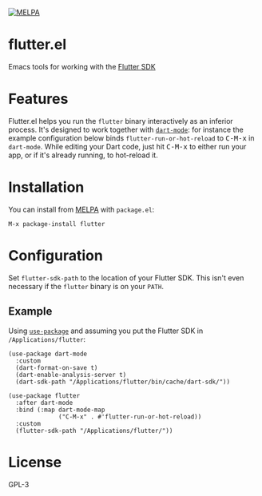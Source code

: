 [![MELPA](https://melpa.org/packages/flutter-badge.svg)](https://melpa.org/#/flutter)

# flutter.el

Emacs tools for working with the [Flutter SDK](https://flutter.io/)

# Features

Flutter.el helps you run the `flutter` binary interactively as an inferior
process. It's designed to work together with
[`dart-mode`](https://github.com/bradyt/dart-mode): for instance the example
configuration below binds `flutter-run-or-hot-reload` to <kbd>C-M-x</kbd> in
`dart-mode`. While editing your Dart code, just hit <kbd>C-M-x</kbd> to either
run your app, or if it's already running, to hot-reload it.

# Installation

You can install from [MELPA](https://melpa.org/#/flutter) with `package.el`:

```
M-x package-install flutter
```

# Configuration

Set `flutter-sdk-path` to the location of your Flutter SDK. This isn't even
necessary if the `flutter` binary is on your `PATH`.

## Example

Using [`use-package`](https://jwiegley.github.io/use-package/) and assuming you
put the Flutter SDK in `/Applications/flutter`:

```elisp
(use-package dart-mode
  :custom
  (dart-format-on-save t)
  (dart-enable-analysis-server t)
  (dart-sdk-path "/Applications/flutter/bin/cache/dart-sdk/"))

(use-package flutter
  :after dart-mode
  :bind (:map dart-mode-map
              ("C-M-x" . #'flutter-run-or-hot-reload))
  :custom
  (flutter-sdk-path "/Applications/flutter/"))
```

# License
GPL-3
